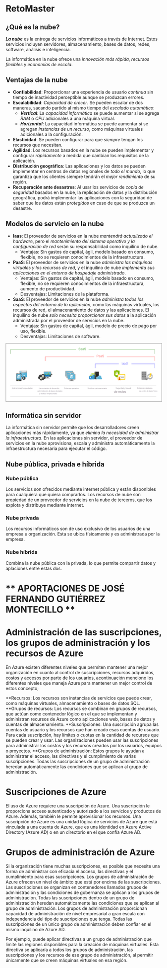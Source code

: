 # RetoMaster

## ¿Qué es la nube?

_**La nube**_ es la entrega de servicios informáticos a través de Internet. Estos servicios incluyen servidores, almacenamiento, bases de datos, redes, software, análisis e inteligencia.

La informática en la nube ofrece una _innovación más rápida_, _recursos flexibles_ y _economías de escala_.

## Ventajas de la nube

* **Confiabilidad**: Proporcionar una experiencia de usuario _continua_ sin tiempo de inactividad perceptible aunque se produzcan errores.
* **Escalabilidad**: _Capacidad de crecer_. Se pueden escalar de dos maneras, sacando partido al mismo tiempo del _escalado automático_:
  * _**Vertical**_: La _capacidad informática_ se puede aumentar si se agrega _RAM_ o _CPU_ adicionales a una máquina virtual.
  * _**Horizontal**_: La capacidad informática se puede aumentar si se agregan _instancias de un recurso_, como máquinas virtuales adicionales a la configuración.
* **Elasticidad**: Se pueden configurar para que _siempre_ tengan los recursos que necesitan.
* **Agilidad**: Los recursos basados en la nube se pueden implementar y configurar _rápidamente_ a medida que cambian los requisitos de la aplicación.
* **Distribución geográfica**: Las aplicaciones y los datos se pueden implementar en centros de datos regionales de _todo el mundo_, lo que garantiza que los clientes siempre tendrán el _mejor rendimiento_ de su región.
* **Recuperación ante desastres**: Al usar los servicios de _copia de seguridad_ basados en la nube, la replicación de datos y la distribución geográfica, podrá implementar las aplicaciones con la seguridad de saber que los datos están _protegidos_ en caso de que se produzca un desastre.

## Modelos de servicio en la nube

* **Iaas**: El proveedor de servicios en la nube _mantendrá actualizado el hardware_, pero el _mantenimiento del sistema operativo y la configuración de red_ serán su responsabilidad como inquilino de nube.
  * Ventajas: Sin gastos de capital, ágil, modelo basado en consumo, flexible, no se requieren conocimientos de la infraestructura.
* **PaaS**: El proveedor de servicios en la nube _administra las máquinas virtuales y los recursos de red_, y el inquilino de nube _implementa sus aplicaciones en el entorno de hospedaje administrado_.
  * Ventajas: Sin gastos de capital, ágil, modelo basado en consumo, flexible, no se requieren conocimientos de la infraestructura, aumento de productividad.
  * Desventajas: Limitaciones de la plataforma.
* **SaaS**: El proveedor de servicios en la nube _administra todos los aspectos del entorno de la aplicación_, como las máquinas virtuales, los recursos de red, el almacenamiento de datos y las aplicaciones. El inquilino de nube _solo necesita proporcionar sus datos_ a la aplicación administrada por el proveedor de servicios en la nube.
  * Ventajas: Sin gastos de capital, ágil, modelo de precio de pago por uso, flexible.
  * Desventajas: Limitaciones de software.

![Modelos de servicio en la nube](.\img\iaas-paas-saas-expanded.png)

## Informática sin servidor

La informática sin servidor permite que los desarrolladores creen aplicaciones más rápidamente, ya que _elimina la necesidad de administrar la infraestructura_. En las aplicaciones sin servidor, el proveedor de servicios en la nube aprovisiona, escala y administra automáticamente la infraestructura necesaria para ejecutar el código.

## Nube pública, privada e híbrida

### Nube pública

Los servicios son ofrecidos mediante internet pública y están disponibles para cualquiera que quiera comprarlos. Los recursos de nube son propiedad de un proveedor de servicios en la nube de terceros, que los explota y distribuye mediante internet.

### Nube privada

Los recursos informáticos son de uso exclusivo de los usuarios de una empresa u organización. Esta se ubica físicamente y es administrada por la empresa.

### Nube híbrida

Combina la nube pública con la privada, lo que permite compartir datos y aplaciones entre estas dos.

# ** APORTACIONES DE JOSÉ FERNANDO GUTIÉRREZ MONTECILLO **
# Administración de las suscripciones, los grupos de administración y los recursos de Azure #

En Azure existen diferentes niveles que permiten mantener una mejor organización en cuanto al control de suscripciones, recursos adquiridos, costos y accesos por parte de los usuarios, acontinuación menciono los diferentes niveles que maneja Azure para mantener un mejor control de estos concepto;

**Recursos: Los recursos son instancias de servicios que puede crear, como máquinas virtuales, almacenamiento o bases de datos SQL.
**Grupos de recursos: Los recursos se combinan en grupos de recursos, que actúan como contenedor lógico en el que se implementan y administran recursos de Azure como aplicaciones web, bases de datos y cuentas de almacenamiento.
**Suscripciones: Una suscripción agrupa las cuentas de usuario y los recursos que han creado esas cuentas de usuario. Para cada suscripción, hay límites o cuotas en la cantidad de recursos que se pueden crear y usar. Las organizaciones pueden usar las suscripciones para administrar los costos y los recursos creados por los usuarios, equipos o proyectos.
**Grupos de administración: Estos grupos le ayudan a administrar el acceso, las directivas y el cumplimiento de varias suscripciones. Todas las suscripciones de un grupo de administración heredan automáticamente las condiciones que se aplican al grupo de administración.

# Suscripciones de Azure
El uso de Azure requiere una suscripción de Azure. Una suscripción le proporciona acceso autenticado y autorizado a los servicios y productos de Azure. Además, también le permite aprovisionar los recursos. Una suscripción de Azure es una unidad lógica de servicios de Azure que está vinculada a una cuenta de Azure, que es una identidad en Azure Active Directory (Azure AD) o en un directorio en el que confía Azure AD.

# Grupos de administración de Azure
Si la organización tiene muchas suscripciones, es posible que necesite una forma de administrar con eficacia el acceso, las directivas y el cumplimiento para esas suscripciones. Los grupos de administración de Azure ofrecen un nivel de ámbito que está por encima de las suscripciones. Las suscripciones se organizan en contenedores llamados grupos de administración y las condiciones de gobernanza se aplican a los grupos de administración. Todas las suscripciones dentro de un grupo de administración heredan automáticamente las condiciones que se aplican al grupo de administración. Los grupos de administración proporcionan capacidad de administración de nivel empresarial a gran escala con independencia del tipo de suscripciones que tenga. Todas las suscripciones de un único grupo de administración deben confiar en el mismo inquilino de Azure AD.

Por ejemplo, puede aplicar directivas a un grupo de administración que limite las regiones disponibles para la creación de máquinas virtuales. Esta directiva se aplicaría a todos los grupos de administración, las suscripciones y los recursos de ese grupo de administración, al permitir únicamente que se creen máquinas virtuales en esa región.
